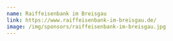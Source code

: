 ```yaml
---
name: Raiffeisenbank im Breisgau
link: https://www.raiffeisenbank-im-breisgau.de/
image: /img/sponsors/raiffeisenbank-im-breisgau.jpg
---
```

